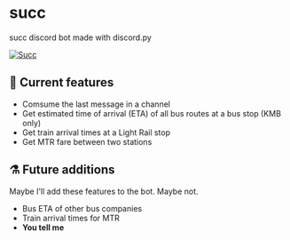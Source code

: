# succ
succ discord bot made with discord.py

[![Succ](https://cdn.discordapp.com/attachments/805744932975280158/1001048488248889474/markdown.png)](https://youtu.be/v1K4EAXe2oo)

## 🦾 Current features
- Comsume the last message in a channel
- Get estimated time of arrival (ETA) of all bus routes at a bus stop (KMB only)
- Get train arrival times at a Light Rail stop
- Get MTR fare between two stations

## ⚗️ Future additions
Maybe I'll add these features to the bot. Maybe not.
- Bus ETA of other bus companies
- Train arrival times for MTR
- **You tell me**

